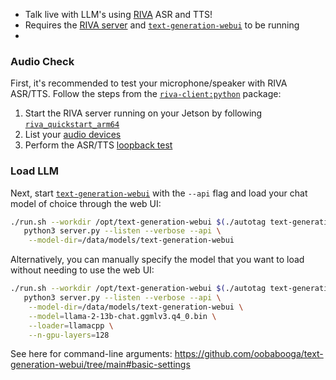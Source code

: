
* Talk live with LLM's using [RIVA](/packages/riva-client) ASR and TTS!
* Requires the [RIVA server](https://catalog.ngc.nvidia.com/orgs/nvidia/teams/riva/resources/riva_quickstart_arm64) and [`text-generation-webui`](/packages/llm/text-generation-webui) to be running
* 

### Audio Check

First, it's recommended to test your microphone/speaker with RIVA ASR/TTS.  Follow the steps from the [`riva-client:python`](/packages/riva-client) package:

1. Start the RIVA server running on your Jetson by following [`riva_quickstart_arm64`](https://catalog.ngc.nvidia.com/orgs/nvidia/teams/riva/resources/riva_quickstart_arm64)
2. List your [audio devices](/packages/riva-client/README.md#list-audio-devices)
3. Perform the ASR/TTS [loopback test](/packages/riva-client/README.md#loopback)

### Load LLM

Next, start [`text-generation-webui`](/packages/llm/text-generation-webui) with the `--api` flag and load your chat model of choice through the web UI:

```bash
./run.sh --workdir /opt/text-generation-webui $(./autotag text-generation-webui) \
   python3 server.py --listen --verbose --api \
	--model-dir=/data/models/text-generation-webui
```

Alternatively, you can manually specify the model that you want to load without needing to use the web UI:

```bash
./run.sh --workdir /opt/text-generation-webui $(./autotag text-generation-webui) \
   python3 server.py --listen --verbose --api \
	--model-dir=/data/models/text-generation-webui \
	--model=llama-2-13b-chat.ggmlv3.q4_0.bin \
	--loader=llamacpp \
	--n-gpu-layers=128
```

See here for command-line arguments:  https://github.com/oobabooga/text-generation-webui/tree/main#basic-settings